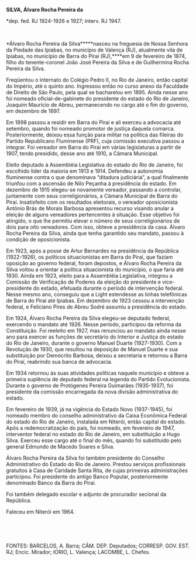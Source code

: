 **SILVA, Álvaro Rocha Pereira da**

\*dep. fed. RJ 1924-1926 e 1927; interv. RJ 1947.

 

*Álvaro Rocha Pereira da Silva*****nasceu na freguesia de Nossa Senhora
da Piedade das Ipiabas, no município de Valença (RJ), atualmente vila de
Ipiabas, no município de Barra do Piraí (RJ),****em 9 de fevereiro de
1874, filho do tenente-coronel João José Pereira da Silva e de
Guilhermina Rocha Pereira da Silva.

Freqüentou o internato do Colégio Pedro II, no Rio de Janeiro, então
capital do Império, até o quinto ano. Ingressou então no curso anexo da
Faculdade de Direito de São Paulo, pela qual se bacharelou em 1895.
Ainda nesse ano foi nomeado oficial-de-gabinete do presidente do estado
do Rio de Janeiro, Joaquim Maurício de Abreu, permanecendo no cargo até
o fim do governo, em dezembro de 1897.

Em 1898 passou a residir em Barra do Piraí e ali exerceu a advocacia até
setembro, quando foi nomeado promotor de justiça daquela comarca.
Posteriormente, deixou essa função para militar na política das fileiras
do Partido Republicano Fluminense (PRF), cuja comissão executiva passou
a integrar. Foi vereador em Barra do Piraí em várias legislaturas a
partir de 1907, tendo presidido, desse ano até 1910, a Câmara Municipal.

Eleito deputado à Assembléia Legislativa do estado do Rio de Janeiro,
foi escolhido líder da maioria em 1913 e 1914. Defendeu a autonomia
fluminense contra o que denominava “ditadura judiciária”, a qual
finalmente triunfou com a ascensão de Nilo Peçanha à presidência do
estado. Em dezembro de 1915 elegeu-se novamente vereador, passando a
controlar, juntamente com seus correligionários, a Câmara Municipal de
Barra do Piraí. Insatisfeito com os resultados eleitorais, o vereador
oposicionista Antônio Brás de Morais Barbosa apresentou recurso visando
anular a eleição de alguns vereadores pertencentes à situação. Esse
objetivo foi atingido, o que lhe permitiu elevar o número de seus
correligionários de dois para oito vereadores. Com isso, obteve a
presidência da casa. Álvaro Rocha Pereira da Silva, ainda que tenha
garantido seu mandato, passou à condição de oposicionista.

Em 1923, após a posse de Artur Bernardes na presidência da República
(1922-1926), os políticos situacionistas em Barra do Piraí, que faziam
oposição ao governo federal, foram depostos, e Álvaro Rocha Pereira da
Silva voltou a orientar a política situacionista do município, o que
faria até 1930. Ainda em 1923, eleito para a Assembléia Legislativa,
integrou a Comissão de Verificação de Poderes da eleição do presidente e
vice-presidente do estado, efetuada durante o período de intervenção
federal. Nesse mesmo ano, conseguiu que a Light estendesse as linhas
telefônicas de Barra do Piraí até Ipiabas. Em dezembro de 1923 cessou a
intervenção federal, e Feliciano Pires de Abreu Sodré assumiu a
presidência do estado.

Em 1924, Álvaro Rocha Pereira da Silva elegeu-se deputado federal,
exercendo o mandato até 1926. Nesse período, participou da reforma da
Constituição. Foi reeleito em 1927, mas renunciou ao mandato ainda nesse
ano para exercer as funções de secretário do Interior e Justiça do
estado do Rio de Janeiro, durante o governo Manuel Duarte (1927-1930).
Com a Revolução de 1930, que resultou na deposição de Manuel Duarte e
sua substituição por Demócrito Barbosa, deixou a secretaria e retornou a
Barra do Piraí, reabrindo sua banca de advocacia.

Em 1934 retornou às suas atividades políticas naquele município e obteve
a primeira suplência de deputado federal na legenda do Partido
Evolucionista. Durante o governo de Protógenes Pereira Guimarães
(1935-1937), foi presidente da comissão encarregada da nova divisão
administrativa do estado.

Em fevereiro de 1939, já na vigência do Estado Novo (1937-1945), foi
nomeado membro do conselho administrativo da Caixa Econômica Federal do
estado do Rio de Janeiro, instalada em Niterói, então capital do estado.
Após a redemocratização do país, foi nomeado, em fevereiro de 1947,
interventor federal no estado do Rio de Janeiro, em substituição a Hugo
Silva. Exerceu esse cargo até o final do mês, quando foi substituído
pelo general Edmundo de Macedo Soares e Silva.

Álvaro Rocha Pereira da Silva foi também presidente do Conselho
Administrativo do Estado do Rio de Janeiro. Prestou serviços
profissionais gratuitos à Casa de Caridade Santa Rita, de cujas
primeiras administrações participou. Foi presidente do antigo Banco
Popular, posteriormente denominado Banco da Barra do Piraí.

Foi também delegado escolar e adjunto de procurador secional da
República.

Faleceu em Niterói em 1964.

 

 

FONTES: BARCELOS, A. Barra; CÂM. DEP. Deputados; CORRESP. GOV. EST. RJ;
Encic. Mirador; IORIO, L. Valença; LACOMBE, L. Chefes.

 
